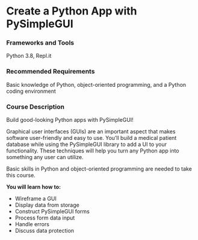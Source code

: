 # Create a Python App with PySimpleGUI

### Frameworks and Tools

Python 3.8, Repl.it

### Recommended Requirements

Basic knowledge of Python, object-oriented programming, and a Python coding environment

### Course Description

Build good-looking Python apps with PySimpleGUI!

Graphical user interfaces (GUIs) are an important aspect that makes software user-friendly and easy to use. You’ll build a medical patient database while using the PySimpleGUI library to add a UI to your functionality. These techniques will help you turn any Python app into something any user can utilize.

Basic skills in Python and object-oriented programming are needed to take this course.

**You will learn how to:**

- Wireframe a GUI
- Display data from storage
- Construct PySimpleGUI forms
- Process form data input
- Handle errors
- Discuss data protection
